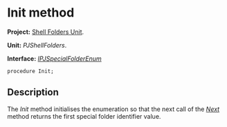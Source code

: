 # Init method #

**Project:** [Shell Folders Unit](ShellFoldersUnit.md).

**Unit:** _PJShellFolders_.

**Interface:** _[IPJSpecialFolderEnum](IPJSpecialFolderEnum.md)_

```
procedure Init;
```

## Description ##

The _Init_ method initialises the enumeration so that the next call of the _[Next](IPJSpecialFolderEnumNext.md)_ method returns the first special folder identifier value.